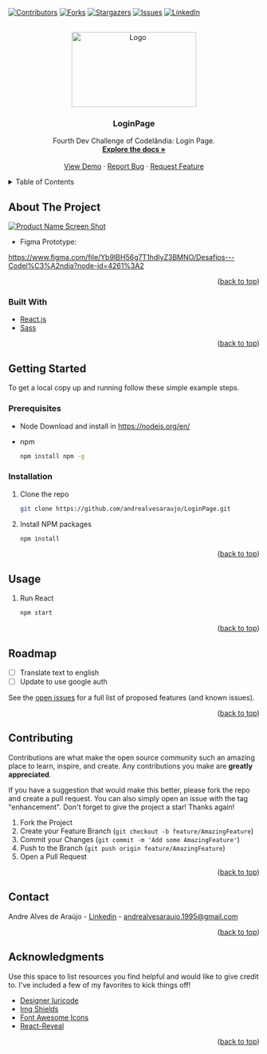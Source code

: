 <div id="top"></div>

[![Contributors][contributors-shield]][contributors-url]
[![Forks][forks-shield]][forks-url]
[![Stargazers][stars-shield]][stars-url]
[![Issues][issues-shield]][issues-url]
[![LinkedIn][linkedin-shield]][linkedin-url]

<br />
<div align="center">
  <a href="https://github.com/andrealvesaraujo/LoginPage">
    <img src="https://user-images.githubusercontent.com/18336972/150545013-c8fd4282-6a00-43af-81e6-9f6604eb6b1c.png" alt="Logo" width="250" height="150">
  </a>
  
  <h3 align="center">LoginPage</h3>

  <p align="center">
    Fourth Dev Challenge of Codelândia: Login Page.
    <br />
    <a href="https://github.com/andrealvesaraujo/LoginPage"><strong>Explore the docs »</strong></a>
    <br />
    <br />
    <a href="https://login-page-andrealvesaraujo.vercel.app/">View Demo</a>
    ·
    <a href="https://github.com/andrealvesaraujo/LoginPage/issues">Report Bug</a>
    ·
    <a href="https://github.com/andrealvesaraujo/LoginPage/issues">Request Feature</a>
  </p>
</div>


<details>
  <summary>Table of Contents</summary>
  <ol>
    <li>
      <a href="#about-the-project">About The Project</a>
      <ul>
        <li><a href="#built-with">Built With</a></li>
      </ul>
    </li>
    <li>
      <a href="#getting-started">Getting Started</a>
      <ul>
        <li><a href="#prerequisites">Prerequisites</a></li>
        <li><a href="#installation">Installation</a></li>
      </ul>
    </li>
    <li><a href="#usage">Usage</a></li>
    <li><a href="#roadmap">Roadmap</a></li>
    <li><a href="#contributing">Contributing</a></li>
    <li><a href="#contact">Contact</a></li>
    <li><a href="#acknowledgments">Acknowledgments</a></li>
  </ol>
</details>


## About The Project

[![Product Name Screen Shot][product-screenshot]](https://login-page-andrealvesaraujo.vercel.app//)

* Figma Prototype:

https://www.figma.com/file/Yb9IBH56g7T1hdIyZ3BMNO/Desafios---Codel%C3%A2ndia?node-id=4261%3A2



<p align="right">(<a href="#top">back to top</a>)</p>


### Built With

* [React.js](https://reactjs.org/)
* [Sass](https://sass-lang.com/)

<p align="right">(<a href="#top">back to top</a>)</p>

## Getting Started

To get a local copy up and running follow these simple example steps.

### Prerequisites

* Node
  Download and install in https://nodejs.org/en/
  
* npm
  ```sh
  npm install npm -g
  ```

### Installation

1. Clone the repo
   ```sh
   git clone https://github.com/andrealvesaraujo/LoginPage.git
   ```
   
2. Install NPM packages
   ```sh
   npm install
   ```
   
<p align="right">(<a href="#top">back to top</a>)</p>


## Usage

1. Run React

    ```sh
    npm start 
    ```
    
<p align="right">(<a href="#top">back to top</a>)</p>

## Roadmap

- [ ] Translate text to english
- [ ] Update to use google auth

See the [open issues](https://github.com/andrealvesaraujo/LoginPage/issues) for a full list of proposed features (and known issues).

<p align="right">(<a href="#top">back to top</a>)</p>

## Contributing

Contributions are what make the open source community such an amazing place to learn, inspire, and create. Any contributions you make are **greatly appreciated**.

If you have a suggestion that would make this better, please fork the repo and create a pull request. You can also simply open an issue with the tag "enhancement".
Don't forget to give the project a star! Thanks again!

1. Fork the Project
2. Create your Feature Branch (`git checkout -b feature/AmazingFeature`)
3. Commit your Changes (`git commit -m 'Add some AmazingFeature'`)
4. Push to the Branch (`git push origin feature/AmazingFeature`)
5. Open a Pull Request

<p align="right">(<a href="#top">back to top</a>)</p>

## Contact

Andre Alves de Araújo - [Linkedin](https://www.linkedin.com/in/andre-alves-araujo/) - andrealvesaraujo.1995@gmail.com

<p align="right">(<a href="#top">back to top</a>)</p>

## Acknowledgments

Use this space to list resources you find helpful and would like to give credit to. I've included a few of my favorites to kick things off!

* [Designer Iuricode](https://www.linkedin.com/in/iuricode/)
* [Img Shields](https://shields.io)
* [Font Awesome Icons](https://fontawesome.com/v5.15/how-to-use/on-the-web/using-with/react)
* [React-Reveal](https://www.react-reveal.com/)

<p align="right">(<a href="#top">back to top</a>)</p>

[contributors-shield]: https://img.shields.io/github/contributors/andrealvesaraujo/LoginPage.svg?style=for-the-badge
[contributors-url]: https://github.com/andrealvesaraujo/LoginPage/graphs/contributors
[forks-shield]: https://img.shields.io/github/forks/andrealvesaraujo/LoginPage.svg?style=for-the-badge
[forks-url]: https://github.com/andrealvesaraujo/LoginPage/network/members
[stars-shield]: https://img.shields.io/github/stars/andrealvesaraujo/LoginPage.svg?style=for-the-badge
[stars-url]: https://github.com/andrealvesaraujo/LoginPage/stargazers
[issues-shield]: https://img.shields.io/github/issues/andrealvesaraujo/LoginPage.svg?style=for-the-badge
[issues-url]: https://github.com/andrealvesaraujo/LoginPage/issues
[linkedin-shield]: https://img.shields.io/badge/-LinkedIn-black.svg?style=for-the-badge&logo=linkedin&colorB=555
[linkedin-url]: https://www.linkedin.com/in/andre-alves-araujo/
[product-screenshot]: https://user-images.githubusercontent.com/18336972/139660733-54e8e09b-d688-4ef3-aae5-99ea9dbe26a4.png

